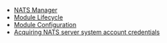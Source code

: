 - [NATS Manager](/docs/user/README.md)
- [Module Lifecycle](/docs/user/01-manager.md)
- [Module Configuration](/docs/user/02-configuration.md)
- [Acquiring NATS server system account credentials](10-nats-server-system-events.md)